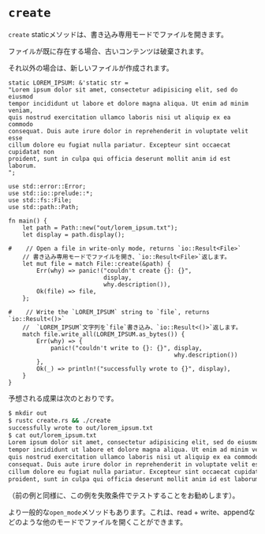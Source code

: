 # `create`
<!--The `create` static method opens a file in write-only mode.-->
`create` staticメソッドは、書き込み専用モードでファイルを開きます。
<!--If the file already existed, the old content is destroyed.-->
ファイルが既に存在する場合、古いコンテンツは破棄されます。
<!--Otherwise, a new file is created.-->
それ以外の場合は、新しいファイルが作成されます。

```rust,ignore
static LOREM_IPSUM: &'static str =
"Lorem ipsum dolor sit amet, consectetur adipisicing elit, sed do eiusmod
tempor incididunt ut labore et dolore magna aliqua. Ut enim ad minim veniam,
quis nostrud exercitation ullamco laboris nisi ut aliquip ex ea commodo
consequat. Duis aute irure dolor in reprehenderit in voluptate velit esse
cillum dolore eu fugiat nulla pariatur. Excepteur sint occaecat cupidatat non
proident, sunt in culpa qui officia deserunt mollit anim id est laborum.
";

use std::error::Error;
use std::io::prelude::*;
use std::fs::File;
use std::path::Path;

fn main() {
    let path = Path::new("out/lorem_ipsum.txt");
    let display = path.display();

#    // Open a file in write-only mode, returns `io::Result<File>`
    // 書き込み専用モードでファイルを開き、`io::Result<File>`返します。
    let mut file = match File::create(&path) {
        Err(why) => panic!("couldn't create {}: {}",
                           display,
                           why.description()),
        Ok(file) => file,
    };

#    // Write the `LOREM_IPSUM` string to `file`, returns `io::Result<()>`
    //  `LOREM_IPSUM`文字列を`file`書き込み、`io::Result<()>`返します。
    match file.write_all(LOREM_IPSUM.as_bytes()) {
        Err(why) => {
            panic!("couldn't write to {}: {}", display,
                                               why.description())
        },
        Ok(_) => println!("successfully wrote to {}", display),
    }
}
```

<!--Here's the expected successful output:-->
予想される成果は次のとおりです。

```bash
$ mkdir out
$ rustc create.rs && ./create
successfully wrote to out/lorem_ipsum.txt
$ cat out/lorem_ipsum.txt
Lorem ipsum dolor sit amet, consectetur adipisicing elit, sed do eiusmod
tempor incididunt ut labore et dolore magna aliqua. Ut enim ad minim veniam,
quis nostrud exercitation ullamco laboris nisi ut aliquip ex ea commodo
consequat. Duis aute irure dolor in reprehenderit in voluptate velit esse
cillum dolore eu fugiat nulla pariatur. Excepteur sint occaecat cupidatat non
proident, sunt in culpa qui officia deserunt mollit anim id est laborum.
```

<!--(As in the previous example, you are encouraged to test this example under failure conditions.)-->
（前の例と同様に、この例を失敗条件でテストすることをお勧めします）。

<!--There is also a more generic `open_mode` method that can open files in other modes like: read+write, append, etc.-->
より一般的な`open_mode`メソッドもあります。これは、read + write、appendなどのような他のモードでファイルを開くことができます。
